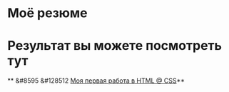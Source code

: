 # Моё резюме

# Результат вы можете посмотреть тут

** &#8595 &#128512 [Моя первая работа в HTML @ CSS](https://semenraisman.github.io/resumeSent/)** 
